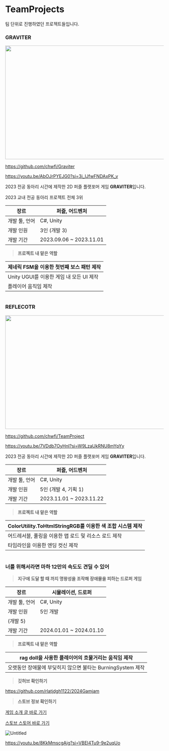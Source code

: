 # TeamProjects

팀 단위로 진행하였던 프로젝트들입니다.



### GRAVITER

<img src="https://github.com/mingyo0125/TeamProjects/assets/98925706/fb3ee05b-2d9e-4883-be81-a74af8f8371f" width="720" height="360"/>

https://github.com/chwfi/Graviter

https://youtu.be/AbOJrPYEJG0?si=3i_IJfwFNDAxPK_v

2023 전공 동아리 시간에 제작한 2D 퍼즐 플랫포머 게임 **GRAVITER**입니다.

2023 교내 전공 동아리 프로젝트 전체 3위


| 장르 | 퍼즐, 어드벤처 |
| --- | --- |
| 개발 툴, 언어 | C#, Unity |
| 개발 인원 | 3인 (개발 3) |
| 개발 기간 | 2023.09.06 ~ 2023.11.01 |


> **프로젝트 내 맡은 역할**
> 

| 제네릭 FSM을 이용한 첫번째 보스 패턴 제작 |
| --- |
| Unity UGUI를 이용한 게임 내 모든 UI 제작 |
| 플레이어 움직임 제작 |


#


### REFLECOTR

<img src="https://github.com/mingyo0125/TeamProjects/assets/98925706/bfd25969-2650-4552-9442-557888b589cb" width="720" height="360"/>

https://github.com/chwfi/TeamProject

https://youtu.be/7VDdb7OyHnI?si=W9LzaUkRNU8mYpYy

2023 전공 동아리 시간에 제작한 2D 퍼즐 플랫포머 게임 **GRAVITER**입니다.


| 장르 | 퍼즐, 어드벤처 |
| --- | --- |
| 개발 툴, 언어 | C#, Unity |
| 개발 인원 | 5인 (개발 4, 기획 1) |
| 개발 기간 | 2023.11.01 ~ 2023.11.22 |


> **프로젝트 내 맡은 역할**
> 

| ColorUtility.ToHtmlStringRGB를 이용한 색 조합 시스템 제작 |
| --- |
| 어드레서블, 풀링을 이용한 맵 로드 및 리소스 로드 제작 |
| 타임라인을 이용한 엔딩 컷신 제작 |


#


### 너를 위해서라면 마하 12만의 속도도 **견딜** 수 있어

> **지구에 도달 할 때 까지 명왕성을 조작해 장애물을 피하는 드로퍼 게임**
> 

| 장르 | 시뮬레이션, 드로퍼 |
| --- | --- |
| 개발 툴, 언어 | C#, Unity |
| 개발 인원 | 5인 개발
(개발 5) |
| 개발 기간 | 2024.01.01 ~ 2024.01.10 |

> **프로젝트 내 맡은 역할**
> 

| rag doll을 사용한 플레이어의 흐물거리는 움직임 제작 |
| --- |
| 오랫동안 장애물에 부딪히지 않으면 불타는 BurningSystem 제작 |

> **깃허브 확인하기**
> 

https://github.com/rlatjdgh1122/2024Gamjam

> **스토브 정보 확인하기**
> 

[게임 소개 글 바로 가기](https://page.onstove.com/indieboostlab/global/view/9955131?boardKey=123437)

[스토브 스토어 바로 가기](https://store.onstove.com/ko/games/2930)

![Untitled](https://prod-files-secure.s3.us-west-2.amazonaws.com/77f0e9c7-328c-4f6a-838c-58fc37438d05/ab0e0b59-ca26-48ed-83b1-d9205b44640d/Untitled.png)

https://youtu.be/8KkMmscgAig?si=VBEI4Tu9-9e2uqUo

